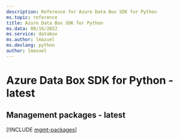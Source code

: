 ```yaml
---
description: Reference for Azure Data Box SDK for Python
ms.topic: reference
title: Azure Data Box SDK for Python
ms.data: 08/16/2022
ms.service: databox
ms.author: lmazuel
ms.devlang: python
author: lmazuel
---
```

# Azure Data Box SDK for Python - latest

## Management packages - latest
[!INCLUDE [mgmt-packages](data-box-mgmt-index.md)]